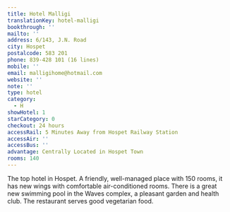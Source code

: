 ```yaml
---
title: Hotel Malligi
translationKey: hotel-malligi
bookthrough: ''
mailto: ''
address: 6/143, J.N. Road
city: Hospet
postalcode: 583 201
phone: 839-428 101 (16 lines)
mobile: ''
email: malligihome@hotmail.com
website: ''
note: ''
type: hotel
category:
  - H
showHotel: 1
starCategory: 0
checkout: 24 hours
accessRail: 5 Minutes Away from Hospet Railway Station
accessAir: ''
accessBus: ''
advantage: Centrally Located in Hospet Town
rooms: 140
---
```

The top hotel in Hospet. A friendly, well-managed place with 150 rooms, it has new wings with comfortable air-conditioned rooms. There is a great new swimming pool in the Waves complex, a pleasant garden and health club. The restaurant serves good vegetarian food.
